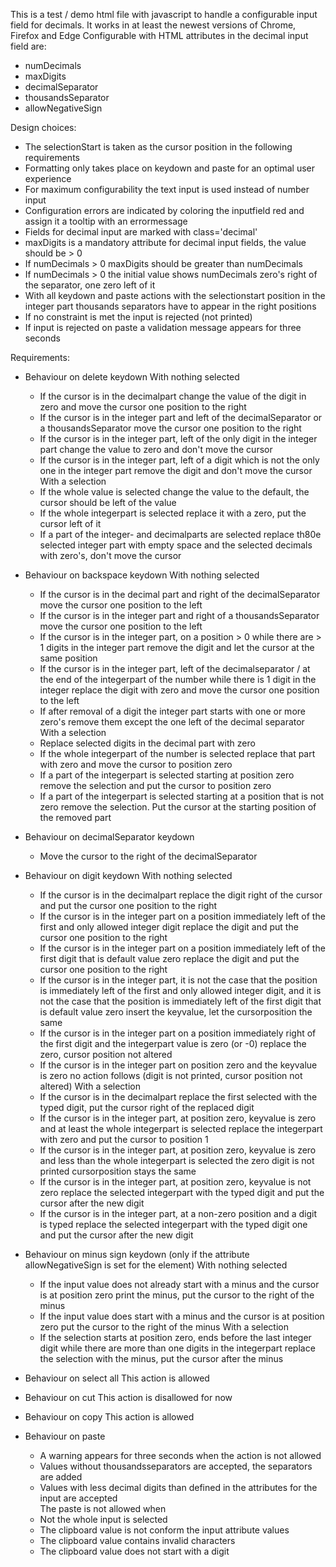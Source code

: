   This is a test / demo html file with javascript to handle a configurable input field for decimals. It works in
  at least the newest versions of Chrome, Firefox and Edge
  Configurable with HTML attributes in the decimal input field are:
  - numDecimals
  - maxDigits
  - decimalSeparator
  - thousandsSeparator
  - allowNegativeSign 

  Design choices:
  - The selectionStart is taken as the cursor position in the following requirements
  - Formatting only takes place on keydown and paste for an optimal user experience
  - For maximum configurability the text input is used instead of number input
  - Configuration errors are indicated by coloring the inputfield red and assign it a tooltip with 
    an errormessage
  - Fields for decimal input are marked with class='decimal'
  - maxDigits is a mandatory attribute for decimal input fields, the value should be > 0
  - If numDecimals > 0 maxDigits should be greater than numDecimals
  - If numDecimals > 0 the initial value shows numDecimals zero's right of the separator, one zero left of it
  - With all keydown and paste actions with the selectionstart position in the integer part thousands separators 
	have to appear in the right positions
  - If no constraint is met the input is rejected (not printed)
  - If input is rejected on paste a validation message appears for three seconds
  
  Requirements:

  - Behaviour on delete keydown
	With nothing selected
	- If the cursor is in the decimalpart change the value of the digit in zero and 
	  move the cursor one position to the right
	- If the cursor is in the integer part and left of the decimalSeparator or a thousandsSeparator 
	  move the cursor one position to the right
	- If the cursor is in the integer part, left of the only digit in the integer part change the value 
	  to zero and don't move the cursor
	- If the cursor is in the integer part, left of a digit which is not the only one in the integer part 
	  remove the digit and don't move the cursor
	With a selection
	- If the whole value is selected change the value to the default, the cursor should be left of the value
	- If the whole integerpart is selected replace it with a zero, put the cursor left of it
	- If a part of the integer- and decimalparts are selected replace th80e selected integer part 
	  with empty space and the selected decimals with zero's, don't move the cursor

  - Behaviour on backspace keydown
	With nothing selected  
	- If the cursor is in the decimal part and right of the decimalSeparator move the cursor 
	  one position to the left
	- If the cursor is in the integer part and right of a thousandsSeparator move the cursor 
	  one position to the left
	- If the cursor is in the integer part, on a position > 0 while there are > 1 digits in the integer part 
	  remove the digit and let the cursor at the same position
	- If the cursor is in the integer part, left of the decimalseparator / at the end of the integerpart 
      of the number while there is 1 digit in the integer replace the digit with zero and move the cursor 
      one position to the left
	- If after removal of a digit the integer part starts with one or more zero's remove them except the 
      one left of the decimal separator
	With a selection
	- Replace selected digits in the decimal part with zero
	- If the whole integerpart of the number is selected replace that part with zero and move the cursor 
	  to position zero
	- If a part of the integerpart is selected starting at position zero remove the selection and put the 
      cursor to position zero
	- If a part of the integerpart is selected starting at a position that is not zero remove the selection. 
	  Put the cursor at the starting position of the removed part

  - Behaviour on decimalSeparator keydown
	- Move the cursor to the right of the decimalSeparator

  - Behaviour on digit keydown
	With nothing selected 
	- If the cursor is in the decimalpart replace the digit right of the cursor and put the cursor 
	  one position to the right
	- If the cursor is in the integer part on a position immediately left of the first and only allowed 
	  integer digit replace the digit
	  and put the cursor one position to the right
	- If the cursor is in the integer part on a position immediately left of the first digit that is 
	  default value zero replace the digit and put the cursor one position to the right			  
	- If the cursor is in the integer part, it is not the case that the position is immediately left of 
	  the first and only allowed integer digit, and it is not the case that the position is immediately 
	  left of the first digit that is default value zero insert the keyvalue, let the cursorposition the same			  
	- If the cursor is in the integer part on a position immediately right of the first digit and the integerpart 
	  value is zero (or -0) replace the zero, cursor position not altered
	- If the cursor is in the integer part on position zero and the keyvalue is zero no action follows 
	  (digit is not printed, cursor position not altered)
	With a selection
	- If the cursor is in the decimalpart replace the first selected with the typed digit, 
	  put the cursor right of the replaced digit
	- If the cursor is in the integer part, at position zero, keyvalue is zero and at least the whole integerpart 
	  is selected replace the integerpart with zero and put the cursor to position 1
	- If the cursor is in the integer part, at position zero, keyvalue is zero and less than the whole integerpart 
	  is selected the zero digit is not printed cursorposition stays the same		
	- If the cursor is in the integer part, at position zero, keyvalue is not zero replace the selected integerpart 
	  with the typed digit and put the cursor after the new digit
	- If the cursor is in the integer part, at a non-zero position and a digit is typed replace the selected 
      integerpart with the typed digit one and put the cursor after the new digit

  - Behaviour on minus sign keydown (only if the attribute allowNegativeSign is set for the element)
	With nothing selected   
	- If the input value does not already start with a minus and the cursor is at position zero print the minus, 
	  put the cursor to the right of the minus
	- If the input value does start with a minus and the cursor is at position zero put the cursor 
	  to the right of the minus
	With a selection
	- If the selection starts at position zero, ends before the last integer digit while there 
	  are more than one digits in the integerpart replace the selection with the minus, 
	  put the cursor after the minus

  - Behaviour on select all
	This action is allowed	

  - Behaviour on cut 
	This action is disallowed for now 

  - Behaviour on copy
	This action is allowed 

  - Behaviour on paste 
	- A warning appears for three seconds when the action is not allowed
	- Values without thousandsseparators are accepted, the separators are added
	- Values with less decimal digits than defined in the attributes for the input are accepted    
	The paste is not allowed when
	- Not the whole input is selected
	- The clipboard value is not conform the input attribute values
	- The clipboard value contains invalid characters
	- The clipboard value does not start with a digit